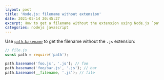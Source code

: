 ```yaml
---
layout: post
title: 'Node.js: filename without extension'
date: 2021-05-14 20:45:27
excerpt: How to get a filename without the extension using Node.js `path.basename`.
categories: nodejs javascript
---
```


Use [`path.basename`](https://nodejs.org/api/path.html#path_path_basename_path_ext) to get the filename without the `.js` extension:

```js
// file.js
const path = require('path');

path.basename('foo.js', '.js'); // foo
path.basename('foo/bar.js', '.js'); // bar
path.basename(__filename, '.js'); // file
```
